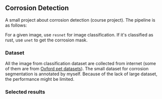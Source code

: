## Corrosion Detection
A small project about corrosion detection (course project).
The pipeline is as follows:

For a given image, use `resnet` for image classification. If it's classified as rust, use `unet` to get the corrosion mask.

### Dataset

All the image from classification dataset are collected from internet (some of them are from [Oxford pet datasets](https://www.robots.ox.ac.uk/~vgg/data/pets/)). The small dataset for corrosion segmentation is annotated by myself. Because of the lack of large dataset, the performance might be limited.

### Selected results

